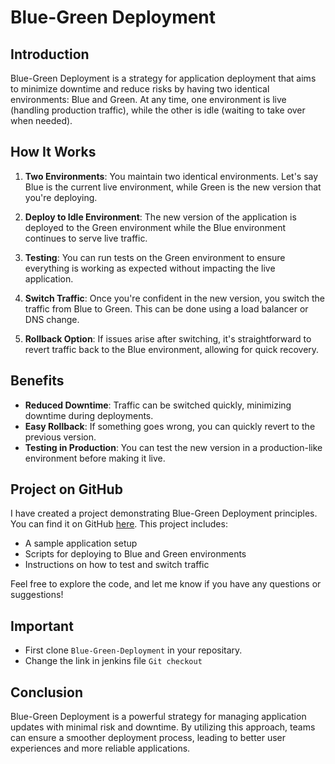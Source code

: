 # Blue-Green Deployment

## Introduction

Blue-Green Deployment is a strategy for application deployment that aims to minimize downtime and reduce risks by having two identical environments: Blue and Green. At any time, one environment is live (handling production traffic), while the other is idle (waiting to take over when needed).

## How It Works

1. **Two Environments**: You maintain two identical environments. Let's say Blue is the current live environment, while Green is the new version that you're deploying.
  
2. **Deploy to Idle Environment**: The new version of the application is deployed to the Green environment while the Blue environment continues to serve live traffic.

3. **Testing**: You can run tests on the Green environment to ensure everything is working as expected without impacting the live application.

4. **Switch Traffic**: Once you're confident in the new version, you switch the traffic from Blue to Green. This can be done using a load balancer or DNS change.

5. **Rollback Option**: If issues arise after switching, it's straightforward to revert traffic back to the Blue environment, allowing for quick recovery.

## Benefits

- **Reduced Downtime**: Traffic can be switched quickly, minimizing downtime during deployments.
- **Easy Rollback**: If something goes wrong, you can quickly revert to the previous version.
- **Testing in Production**: You can test the new version in a production-like environment before making it live.

## Project on GitHub

I have created a project demonstrating Blue-Green Deployment principles. You can find it on GitHub [here](https://github.com/Hatimloha/DevOps_Project/tree/main/Blue-Green-Deployment). This project includes:

- A sample application setup
- Scripts for deploying to Blue and Green environments
- Instructions on how to test and switch traffic

Feel free to explore the code, and let me know if you have any questions or suggestions!

## Important
- First clone `Blue-Green-Deployment` in your repositary.
- Change the link in jenkins file `Git checkout`

## Conclusion

Blue-Green Deployment is a powerful strategy for managing application updates with minimal risk and downtime. By utilizing this approach, teams can ensure a smoother deployment process, leading to better user experiences and more reliable applications.

